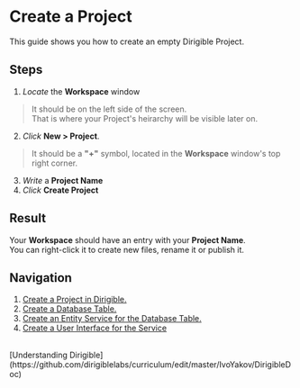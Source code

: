 # Create a Project
This guide shows you how to create an empty Dirigible Project.
## Steps
1. _Locate_ the **Workspace** window
> It should be on the left side of the screen.</br>
> That is where your Project's heirarchy will be visible later on.
2. _Click_ **New > Project**.
> It should be a **"+"** symbol, located in the **Workspace** window's top right corner.
3. _Write_ a **Project Name**
4. _Click_ **Create Project** 

## Result
Your **Workspace** should have an entry with your **Project Name**.</br>
You can right-click it to create new files, rename it or publish it.

## Navigation
1. [Create a Project in Dirigible.](https://github.com/dirigiblelabs/curriculum/tree/master/IvoYakov/DirigibleDoc/Guides/CreateProject.md)
2. [Create a Database Table.](https://github.com/dirigiblelabs/curriculum/tree/master/IvoYakov/DirigibleDoc/Guides/CreateDatabaseTable.md)
3. [Create an Entity Service for the Database Table.](https://github.com/dirigiblelabs/curriculum/blob/master/IvoYakov/DirigibleDoc/Guides/CreateEntityService.md)
4. [Create a User Interface for the Service](https://github.com/dirigiblelabs/curriculum/tree/master/IvoYakov/DirigibleDoc/Guides/CreateUserInterface.md)
</br>
[Understanding Dirigible](https://github.com/dirigiblelabs/curriculum/edit/master/IvoYakov/DirigibleDoc)
